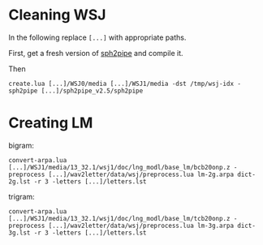 # Cleaning WSJ

In the following replace `[...]` with appropriate paths.

First, get a fresh version of [sph2pipe](https://www.ldc.upenn.edu/language-resources/tools/sphere-conversion-tools) and compile it.

Then
```
create.lua [...]/WSJ0/media [...]/WSJ1/media -dst /tmp/wsj-idx -sph2pipe [...]/sph2pipe_v2.5/sph2pipe
```

# Creating LM

bigram:
```
convert-arpa.lua [...]/WSJ1/media/13_32.1/wsj1/doc/lng_modl/base_lm/bcb20onp.z -preprocess [...]/wav2letter/data/wsj/preprocess.lua lm-2g.arpa dict-2g.lst -r 3 -letters [...]/letters.lst
```

trigram:
```
convert-arpa.lua [...]/WSJ1/media/13_32.1/wsj1/doc/lng_modl/base_lm/tcb20onp.z -preprocess [...]/wav2letter/data/wsj/preprocess.lua lm-3g.arpa dict-3g.lst -r 3 -letters [...]/letters.lst
```
